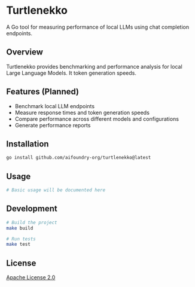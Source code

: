 # Turtlenekko

A Go tool for measuring performance of local LLMs using chat completion
endpoints.

## Overview

Turtlenekko provides benchmarking and performance analysis for local Large
Language Models. It token generation speeds.

## Features (Planned)

- Benchmark local LLM endpoints
- Measure response times and token generation speeds
- Compare performance across different models and configurations
- Generate performance reports

## Installation

```bash
go install github.com/aifoundry-org/turtlenekko@latest
```

## Usage

```bash
# Basic usage will be documented here
```

## Development

```bash
# Build the project
make build

# Run tests
make test
```

## License

[Apache License 2.0](LICENSE)

